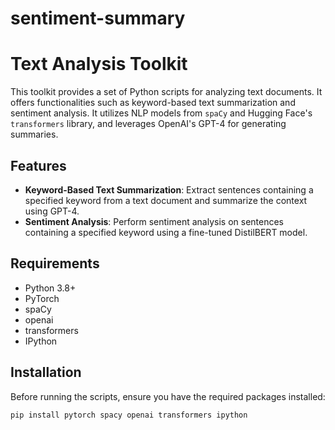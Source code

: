 # sentiment-summary
# Text Analysis Toolkit

This toolkit provides a set of Python scripts for analyzing text documents. It offers functionalities such as keyword-based text summarization and sentiment analysis. It utilizes NLP models from `spaCy` and Hugging Face's `transformers` library, and leverages OpenAI's GPT-4 for generating summaries.

## Features

- **Keyword-Based Text Summarization**: Extract sentences containing a specified keyword from a text document and summarize the context using GPT-4.
- **Sentiment Analysis**: Perform sentiment analysis on sentences containing a specified keyword using a fine-tuned DistilBERT model.

## Requirements

- Python 3.8+
- PyTorch
- spaCy
- openai
- transformers
- IPython

## Installation

Before running the scripts, ensure you have the required packages installed:

```bash
pip install pytorch spacy openai transformers ipython
